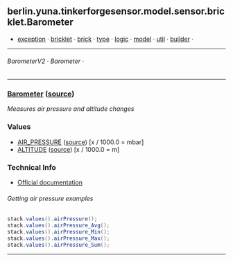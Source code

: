 
## berlin.yuna.tinkerforgesensor.model.sensor.bricklet.Barometer
* [exception](readmeDoc/berlin/yuna/tinkerforgesensor/model/exception/README.md) · [bricklet](readmeDoc/berlin/yuna/tinkerforgesensor/model/sensor/bricklet/README.md) · [brick](readmeDoc/berlin/yuna/tinkerforgesensor/model/sensor/brick/README.md) · [type](readmeDoc/berlin/yuna/tinkerforgesensor/model/type/README.md) · [logic](readmeDoc/berlin/yuna/tinkerforgesensor/logic/README.md) · [model](readmeDoc/berlin/yuna/tinkerforgesensor/model/README.md) · [util](readmeDoc/berlin/yuna/tinkerforgesensor/util/README.md) · [builder](readmeDoc/berlin/yuna/tinkerforgesensor/model/builder/README.md) · 

---
###### BarometerV2 · Barometer · 

---

### [Barometer](readmeDoc/berlin/yuna/tinkerforgesensor/model/sensor/bricklet/Barometer.md) ([source](src/main/java/berlin/yuna/tinkerforgesensor/model/sensor/bricklet/Barometer.java))

*Measures air pressure and altitude changes*

### Values

* [AIR_PRESSURE](readmeDoc/berlin/yuna/tinkerforgesensor/model/type/ValueType.md) ([source](src/main/java/berlin/yuna/tinkerforgesensor/model/type/ValueType.java)) [x / 1000.0 = mbar]
* [ALTITUDE](readmeDoc/berlin/yuna/tinkerforgesensor/model/type/ValueType.md) ([source](src/main/java/berlin/yuna/tinkerforgesensor/model/type/ValueType.java)) [x / 1000.0 = m]
### Technical Info

* [Official documentation](https://www.tinkerforge.com/en/doc/Hardware/Bricklets/Barometer.htm)
###### Getting air pressure examples
```java
stack.values().airPressure();
stack.values().airPressure_Avg();
stack.values().airPressure_Min();
stack.values().airPressure_Max();
stack.values().airPressure_Sum();
```

--- 
